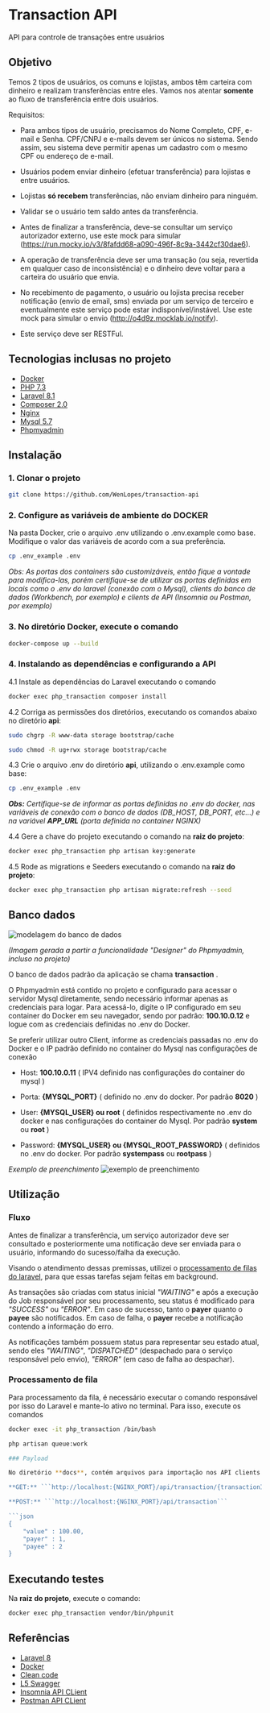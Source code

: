 # Transaction API

API para controle de transações entre usuários

## Objetivo

Temos 2 tipos de usuários, os comuns e lojistas, ambos têm carteira com dinheiro e realizam transferências entre eles. Vamos nos atentar **somente** ao fluxo de transferência entre dois usuários.

Requisitos:

- Para ambos tipos de usuário, precisamos do Nome Completo, CPF, e-mail e Senha. CPF/CNPJ e e-mails devem ser únicos no sistema. Sendo assim, seu sistema deve permitir apenas um cadastro com o mesmo CPF ou endereço de e-mail.

- Usuários podem enviar dinheiro (efetuar transferência) para lojistas e entre usuários. 

- Lojistas **só recebem** transferências, não enviam dinheiro para ninguém.

- Validar se o usuário tem saldo antes da transferência.

- Antes de finalizar a transferência, deve-se consultar um serviço autorizador externo, use este mock para simular (https://run.mocky.io/v3/8fafdd68-a090-496f-8c9a-3442cf30dae6).

- A operação de transferência deve ser uma transação (ou seja, revertida em qualquer caso de inconsistência) e o dinheiro deve voltar para a carteira do usuário que envia. 

- No recebimento de pagamento, o usuário ou lojista precisa receber notificação (envio de email, sms) enviada por um serviço de terceiro e eventualmente este serviço pode estar indisponível/instável. Use este mock para simular o envio (http://o4d9z.mocklab.io/notify). 

- Este serviço deve ser RESTFul.

## Tecnologias inclusas no projeto

- [Docker](https://www.docker.com/)
- [PHP 7.3](https://www.php.net/)
- [Laravel 8.1](https://laravel.com/docs/8.x)
- [Composer 2.0](https://getcomposer.org/)
- [Nginx](https://www.nginx.com/)
- [Mysql 5.7](https://www.mysql.com/)
- [Phpmyadmin](https://www.phpmyadmin.net/)

## Instalação

### 1. Clonar o projeto

```bash
git clone https://github.com/WenLopes/transaction-api
```


### 2. Configure as variáveis de ambiente do DOCKER
Na pasta Docker, crie o arquivo .env utilizando o .env.example como base. Modifique o valor das variáveis de acordo com a sua preferência.

```bash
cp .env_example .env
```

*Obs: As portas dos containers são customizáveis, então fique a vontade para modifica-las, porém certifique-se de utilizar as portas definidas em locais como o .env do laravel (conexão com o Mysql), clients do banco de dados (Workbench, por exemplo) e clients de API (Insomnia ou Postman, por exemplo)*

### 3. No diretório Docker, execute o comando

```bash
docker-compose up --build
```


### 4. Instalando as dependências e configurando a API
4.1 Instale as dependências do Laravel executando o comando
```bash
docker exec php_transaction composer install
```


4.2 Corriga as permissões dos diretórios, executando os comandos abaixo no diretório **api**:

```bash
sudo chgrp -R www-data storage bootstrap/cache
```


```bash
sudo chmod -R ug+rwx storage bootstrap/cache
```


4.3 Crie o arquivo .env do diretório **api**, utilizando o .env.example como base:

```bash
cp .env_example .env
```


***Obs:** Certifique-se de informar as portas definidas no .env do docker, nas variáveis de conexão com o banco de dados (DB_HOST, DB_PORT, etc...) e na variável **APP_URL** (porta definida no container NGINX)*

4.4 Gere a chave do projeto executando o comando na **raiz do projeto**:

```bash
docker exec php_transaction php artisan key:generate
```

4.5 Rode as migrations e Seeders executando o comando na **raiz do projeto**:

```bash
docker exec php_transaction php artisan migrate:refresh --seed
```

## Banco dados

![modelagem do banco de dados](https://github.com/WenLopes/transaction-api/blob/master/docs/Modeling%20design.png?raw=true)

*(Imagem gerada a partir a funcionalidade "Designer" do Phpmyadmin, incluso no projeto)*

O banco de dados padrão da aplicação se chama **transaction** .

O Phpmyadmin está contido no projeto e configurado para acessar o servidor Mysql diretamente, sendo necessário informar apenas as credenciais para logar. Para acessá-lo, digite o IP configurado em seu container do Docker em seu navegador, sendo por padrão: **100.10.0.12** e logue com as credenciais definidas no .env do Docker. 

Se preferir utilizar outro Client, informe as credenciais passadas no .env do Docker e o IP padrão definido no container do Mysql nas configurações de conexão

* Host: **100.10.0.11** ( IPV4 definido nas configurações do container do mysql )

* Porta: **{MYSQL_PORT}** ( definido no .env do docker. Por padrão **8020** )

* User: **{MYSQL_USER} ou root** ( definidos respectivamente no .env do docker e nas configurações do container do Mysql. Por padrão **system** ou **root** )

* Password: **{MYSQL_USER} ou {MYSQL_ROOT_PASSWORD}** ( definidos no .env do docker. Por padrão **systempass** ou **rootpass** )

*Exemplo de preenchimento*
![exemplo de preenchimento](https://github.com/WenLopes/transaction-api/blob/master/docs/beekeeper%20studio%20example.png?raw=true)


## Utilização

### Fluxo
Antes de finalizar a transferência, um serviço autorizador deve ser consultado e posteriormente uma notificação deve ser enviada para o usuário, informando do sucesso/falha da execução.

Visando o atendimento dessas premissas, utilizei o [processamento de filas do laravel](https://laravel.com/docs/8.x/queues), para que essas tarefas sejam feitas em background.

As transações são criadas com status inicial *"WAITING"* e após a execução do Job responsável por seu processamento, seu status é modificado para *"SUCCESS"* ou *"ERROR"*. Em caso de sucesso, tanto o **payer** quanto o **payee** são notificados. Em caso de falha, o **payer** recebe a notificação contendo a informação do erro. 

As notificações também possuem status para representar seu estado atual, sendo eles *"WAITING"*, *"DISPATCHED"* (despachado para o serviço responsável pelo envio), *"ERROR"* (em caso de falha ao despachar).

### Processamento de fila

Para processamento da fila, é necessário executar o comando responsável por isso do Laravel e mante-lo ativo no terminal. Para isso, execute os comandos

```bash
docker exec -it php_transaction /bin/bash
```

```bash
php artisan queue:work

### Payload

No diretório **docs**, contém arquivos para importação nos API clients [Insomnia](https://github.com/WenLopes/transaction-api/blob/master/docs/Insomnia%20-%20Transaction%20API) e [Postman](https://github.com/WenLopes/transaction-api/blob/master/docs/Postman%20-%20Transaction%20API.json). Faça o Download dos arquivos e importe em seu client de preferência. Se preferir, segue abaixo os Payload's para consumo das rotas criadas.

**GET:** ```http://localhost:{NGINX_PORT}/api/transaction/{transactionId}```

**POST:** ```http://localhost:{NGINX_PORT}/api/transaction```

```json
{
    "value" : 100.00,
    "payer" : 1,
    "payee" : 2
}
```

## Executando testes

Na **raiz do projeto**, execute o comando:

```bash
docker exec php_transaction vendor/bin/phpunit
```

## Referências

* [Laravel 8](https://laravel.com/docs/8.x/releases)
* [Docker](https://www.docker.com/)
* [Clean code](https://github.com/jupeter/clean-code-php)
* [L5 Swagger](https://github.com/DarkaOnLine/L5-Swagger/wiki/Installation-&-Configuration)
* [Insomnia API CLient](https://insomnia.rest/download)
* [Postman API CLient](https://www.postman.com/)